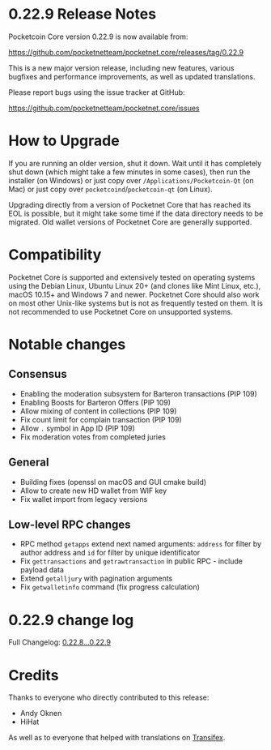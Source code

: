 0.22.9 Release Notes
====================

Pocketcoin Core version 0.22.9 is now available from:

  <https://github.com/pocketnetteam/pocketnet.core/releases/tag/0.22.9>

This is a new major version release, including new features, various bugfixes
and performance improvements, as well as updated translations.

Please report bugs using the issue tracker at GitHub:

  <https://github.com/pocketnetteam/pocketnet.core/issues>

How to Upgrade
==============

If you are running an older version, shut it down. Wait until it has completely
shut down (which might take a few minutes in some cases), then run the
installer (on Windows) or just copy over `/Applications/Pocketcoin-Qt` (on Mac)
or just copy over `pocketcoind`/`pocketcoin-qt` (on Linux).

Upgrading directly from a version of Pocketnet Core that has reached its EOL is
possible, but it might take some time if the data directory needs to be migrated. Old
wallet versions of Pocketnet Core are generally supported.

Compatibility
=============

Pocketnet Core is supported and extensively tested on operating systems
using the Debian Linux, Ubuntu Linux 20+ (and clones like Mint Linux, etc.), macOS 10.15+ and
Windows 7 and newer. Pocketnet Core should also work on most other Unix-like systems but
is not as frequently tested on them. It is not recommended to use Pocketnet Core on
unsupported systems.

Notable changes
===============

Consensus
---------
- Enabling the moderation subsystem for Barteron transactions (PIP 109)
- Enabling Boosts for Barteron Offers (PIP 109)
- Allow mixing of content in collections (PIP 109)
- Fix count limit for complain transaction (PIP 109)
- Allow `.` symbol in App ID (PIP 109)
- Fix moderation votes from completed juries

General
-------
- Building fixes (openssl on macOS and GUI cmake build)
- Allow to create new HD wallet from WIF key
- Fix wallet import from legacy versions

Low-level RPC changes
---------------------
- RPC method `getapps` extend next named arguments: `address` for filter by author address and `id` for filter by unique identificator
- Fix `gettransactions` and `getrawtransaction` in public RPC - include payload data
- Extend `getalljury` with pagination arguments
- Fix `getwalletinfo` command (fix progress calculation)

0.22.9 change log
=================
Full Changelog: [0.22.8...0.22.9](https://github.com/pocketnetteam/pocketnet.core/compare/0.22.8...0.22.9)

Credits
=======

Thanks to everyone who directly contributed to this release:

- Andy Oknen
- HiHat

As well as to everyone that helped with translations on [Transifex](https://www.transifex.com/pocketnetteam/pocketnet-core/).